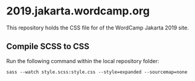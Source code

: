 # 2019.jakarta.wordcamp.org

This repository holds the CSS file for of the WordCamp Jakarta 2019 site.

## Compile SCSS to CSS

Run the following command within the local repository folder:

```
sass --watch style.scss:style.css --style=expanded --sourcemap=none
```